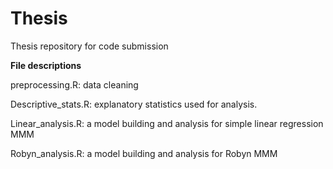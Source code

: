 # Thesis
Thesis repository for code submission


**File descriptions**

preprocessing.R: data cleaning 


Descriptive_stats.R: explanatory statistics used for analysis. 


Linear_analysis.R: a model building and analysis for simple linear regression MMM

Robyn_analysis.R: a model building and analysis for Robyn MMM
